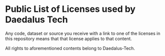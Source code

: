 # Public List of Licenses used by Daedalus Tech

Any code, dataset or source you receive with a link to one of the licenses in this repository means that that license applies to that content.

All rights to aforementioned contents belong to Daedalus-Tech.
